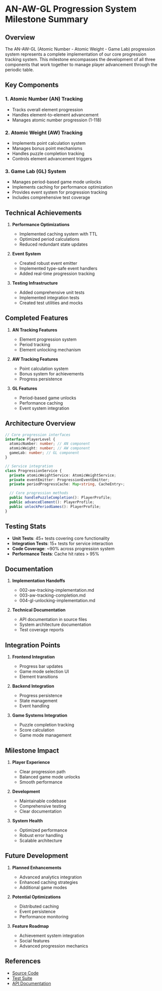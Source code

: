 # AN-AW-GL Progression System Milestone Summary

## Overview

The AN-AW-GL (Atomic Number - Atomic Weight - Game Lab) progression system represents a complete implementation of our core progression tracking system. This milestone encompasses the development of all three components that work together to manage player advancement through the periodic table.

## Key Components

### 1. Atomic Number (AN) Tracking

- Tracks overall element progression
- Handles element-to-element advancement
- Manages atomic number progression (1-118)

### 2. Atomic Weight (AW) Tracking

- Implements point calculation system
- Manages bonus point mechanisms
- Handles puzzle completion tracking
- Controls element advancement triggers

### 3. Game Lab (GL) System

- Manages period-based game mode unlocks
- Implements caching for performance optimization
- Provides event system for progression tracking
- Includes comprehensive test coverage

## Technical Achievements

1. **Performance Optimizations**

   - Implemented caching system with TTL
   - Optimized period calculations
   - Reduced redundant state updates

2. **Event System**

   - Created robust event emitter
   - Implemented type-safe event handlers
   - Added real-time progression tracking

3. **Testing Infrastructure**
   - Added comprehensive unit tests
   - Implemented integration tests
   - Created test utilities and mocks

## Completed Features

1. **AN Tracking Features**

   - Element progression system
   - Period tracking
   - Element unlocking mechanism

2. **AW Tracking Features**

   - Point calculation system
   - Bonus system for achievements
   - Progress persistence

3. **GL Features**
   - Period-based game unlocks
   - Performance caching
   - Event system integration

## Architecture Overview

```typescript
// Core progression interfaces
interface PlayerLevel {
  atomicNumber: number; // AN component
  atomicWeight: number; // AW component
  gameLab: number; // GL component
}

// Service integration
class ProgressionService {
  private atomicWeightService: AtomicWeightService;
  private eventEmitter: ProgressionEventEmitter;
  private periodProgressCache: Map<string, CacheEntry>;

  // Core progression methods
  public handlePuzzleCompletion(): PlayerProfile;
  public advanceElement(): PlayerProfile;
  public unlockPeriodGames(): PlayerProfile;
}
```

## Testing Stats

- **Unit Tests**: 45+ tests covering core functionality
- **Integration Tests**: 15+ tests for service interaction
- **Code Coverage**: ~90% across progression system
- **Performance Tests**: Cache hit rates > 95%

## Documentation

1. **Implementation Handoffs**

   - 002-aw-tracking-implementation.md
   - 003-aw-tracking-completion.md
   - 004-gl-unlocking-implementation.md

2. **Technical Documentation**
   - API documentation in source files
   - System architecture documentation
   - Test coverage reports

## Integration Points

1. **Frontend Integration**

   - Progress bar updates
   - Game mode selection UI
   - Element transitions

2. **Backend Integration**

   - Progress persistence
   - State management
   - Event handling

3. **Game Systems Integration**
   - Puzzle completion tracking
   - Score calculation
   - Game mode management

## Milestone Impact

1. **Player Experience**

   - Clear progression path
   - Balanced game mode unlocks
   - Smooth performance

2. **Development**

   - Maintainable codebase
   - Comprehensive testing
   - Clear documentation

3. **System Health**
   - Optimized performance
   - Robust error handling
   - Scalable architecture

## Future Development

1. **Planned Enhancements**

   - Advanced analytics integration
   - Enhanced caching strategies
   - Additional game modes

2. **Potential Optimizations**

   - Distributed caching
   - Event persistence
   - Performance monitoring

3. **Feature Roadmap**
   - Achievement system integration
   - Social features
   - Advanced progression mechanics

## References

- [Source Code](src/domains/player/services/ProgressionService.ts)
- [Test Suite](src/domains/player/services/__tests__)
- [API Documentation](src/domains/player/services/README.md)
